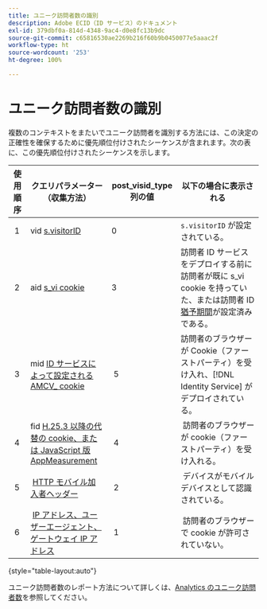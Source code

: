 ```yaml
---
title: ユニーク訪問者数の識別
description: Adobe ECID（ID サービス）のドキュメント
exl-id: 379dbf0a-814d-4348-9ac4-d0e8fc13b9dc
source-git-commit: c65816530ae2269b216f60b9b0450077e5aaac2f
workflow-type: ht
source-wordcount: '253'
ht-degree: 100%

---
```


# ユニーク訪問者数の識別

複数のコンテキストをまたいでユニーク訪問者を識別する方法には、この決定の正確性を確保するために優先順位付けされたシーケンスが含まれます。次の表に、この優先順位付けされたシーケンスを示します。


| 使用順序 | クエリパラメーター（収集方法） | post_visid_type 列の値 | 以下の場合に表示される |
|---|---|---|---|
|  1  | vid [s.visitorID](https://experienceleague.adobe.com/docs/analytics/implementation/vars/config-vars/visitorid.html?lang=ja)  | 0  | `s.visitorID` が設定されている。 |
|  2  | aid [s_vi cookie](https://experienceleague.adobe.com/docs/core-services/interface/administration/ec-cookies/cookies-analytics.html?lang=ja#section-5d50a078de444d12b7d927d68ff3b679)  | 3  | 訪問者 ID サービスをデプロイする前に訪問者が既に s_vi cookie を持っていた、または訪問者 ID [猶予期間](https://experienceleague.adobe.com/docs/id-service/using/reference/analytics-reference/grace-period.html?lang=ja)が設定済みである。 |
|  3  | mid [ID サービスによって設定される AMCV_ cookie](../introduction/cookies.md) |  5  | 訪問者のブラウザーが Cookie（ファーストパーティ）を受け入れ、[!DNL Identity Service] がデプロイされている。 |
|  4  | fid [H.25.3 以降の代替の cookie、または JavaScript 版 AppMeasurement](https://experienceleague.adobe.com/docs/core-services/interface/administration/ec-cookies/cookies-analytics.html?lang=ja#section-65e33f9bfc264959ac1513e2f4b10ac7) |  4  |  訪問者のブラウザーが cookie（ファーストパーティ）を受け入れる。  |
|  5  |  [HTTP モバイル加入者ヘッダー](https://experienceleague.adobe.com/docs/analytics/export/analytics-data-feed/data-feed-contents/datafeeds-reference.html?lang=ja) |  2  |  デバイスがモバイルデバイスとして認識されている。  |
|  6  |  [IP アドレス、ユーザーエージェント、ゲートウェイ IP アドレス](https://experienceleague.adobe.com/docs/analytics/components/metrics/unique-visitors.html?lang=ja) |  1  |  訪問者のブラウザーで cookie が許可されていない。 |

{style=&quot;table-layout:auto&quot;}

ユニーク訪問者数のレポート方法について詳しくは、[Analytics のユニーク訪問者数](https://experienceleague.adobe.com/docs/analytics/components/metrics/unique-visitors.html?lang=ja)を参照してください。
